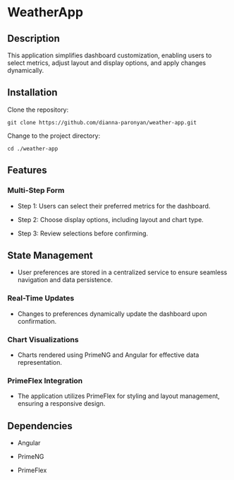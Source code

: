 # WeatherApp

## Description
This application simplifies dashboard customization, enabling users to select metrics, adjust layout and display options, and apply changes dynamically.

## Installation

Clone the repository:
```
git clone https://github.com/dianna-paronyan/weather-app.git
```
Change to the project directory:
```
cd ./weather-app
```
## Features

### Multi-Step Form

- Step 1: Users can select their preferred metrics for the dashboard.

- Step 2: Choose display options, including layout and chart type.

- Step 3: Review selections before confirming.

## State Management

- User preferences are stored in a centralized service to ensure seamless navigation and data persistence.

### Real-Time Updates

- Changes to preferences dynamically update the dashboard upon confirmation.

### Chart Visualizations

- Charts rendered using PrimeNG and Angular for effective data representation.

### PrimeFlex Integration

- The application utilizes PrimeFlex for styling and layout management, ensuring a responsive design.

## Dependencies

- Angular

- PrimeNG

- PrimeFlex
